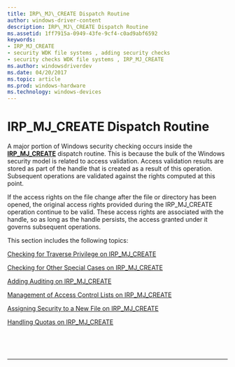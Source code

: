 ```yaml
---
title: IRP\_MJ\_CREATE Dispatch Routine
author: windows-driver-content
description: IRP\_MJ\_CREATE Dispatch Routine
ms.assetid: 1ff7915a-0949-43fe-9cf4-c0ad9abf6592
keywords:
- IRP_MJ_CREATE
- security WDK file systems , adding security checks
- security checks WDK file systems , IRP_MJ_CREATE
ms.author: windowsdriverdev
ms.date: 04/20/2017
ms.topic: article
ms.prod: windows-hardware
ms.technology: windows-devices
---
```


# IRP\_MJ\_CREATE Dispatch Routine


A major portion of Windows security checking occurs inside the [**IRP\_MJ\_CREATE**](https://msdn.microsoft.com/library/windows/hardware/ff548630) dispatch routine. This is because the bulk of the Windows security model is related to access validation. Access validation results are stored as part of the handle that is created as a result of this operation. Subsequent operations are validated against the rights computed at this point.

If the access rights on the file change after the file or directory has been opened, the original access rights provided during the IRP\_MJ\_CREATE operation continue to be valid. These access rights are associated with the handle, so as long as the handle persists, the access granted under it governs subsequent operations.

This section includes the following topics:

[Checking for Traverse Privilege on IRP\_MJ\_CREATE](checking-for-traverse-privilege-on-irp-mj-create.md)

[Checking for Other Special Cases on IRP\_MJ\_CREATE](checking-for-other-special-cases--on-irp-mj-create.md)

[Adding Auditing on IRP\_MJ\_CREATE](adding-auditing-on-irp-mj-create.md)

[Management of Access Control Lists on IRP\_MJ\_CREATE](management-of-access-control-lists-on-irp-mj-create.md)

[Assigning Security to a New File on IRP\_MJ\_CREATE](assigning-security-to-a-new-file-on-irp-mj-create.md)

[Handling Quotas on IRP\_MJ\_CREATE](handling-quotas-on-irp-mj-create.md)

 

 


--------------------


